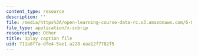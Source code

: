 ```yaml
---
content_type: resource
description: ''
file: /media/https%3A/open-learning-course-data-rc.s3.amazonaws.com/6-004-computation-structures-spring-2017/711a8f7adfe45ae1a228eaa12f7782f5_YEZUywtDJQ4.vtt
file_type: application/x-subrip
resourcetype: Other
title: 3play caption file
uid: 711a8f7a-dfe4-5ae1-a228-eaa12f7782f5
---
```

